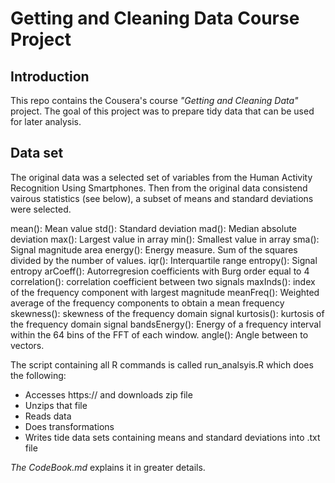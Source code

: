 # Getting and Cleaning Data Course Project
## Introduction

This repo contains the Cousera's course *"Getting and Cleaning Data"* project. The goal of this project was to prepare tidy data that can be used for later analysis. 

## Data set
The original data was a selected set of variables from the Human Activity Recognition Using Smartphones.
Then from the original data consistend vairous statistics (see below), a subset of means and standard deviations were selected.

mean(): Mean value
std(): Standard deviation
mad(): Median absolute deviation 
max(): Largest value in array
min(): Smallest value in array
sma(): Signal magnitude area
energy(): Energy measure. Sum of the squares divided by the number of values. 
iqr(): Interquartile range 
entropy(): Signal entropy
arCoeff(): Autorregresion coefficients with Burg order equal to 4
correlation(): correlation coefficient between two signals
maxInds(): index of the frequency component with largest magnitude
meanFreq(): Weighted average of the frequency components to obtain a mean frequency
skewness(): skewness of the frequency domain signal 
kurtosis(): kurtosis of the frequency domain signal 
bandsEnergy(): Energy of a frequency interval within the 64 bins of the FFT of each window.
angle(): Angle between to vectors.



The script containing all R commands is called run_analsyis.R which does the following:
* Accesses https:// and downloads zip file
* Unzips that file
* Reads data
* Does transformations
* Writes tide data sets containing means and standard deviations into .txt file

*The CodeBook.md* explains it in greater details. 

